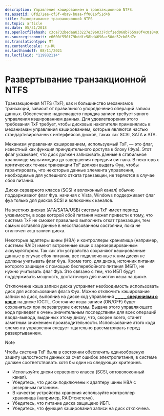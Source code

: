 ```yaml
---
description: Управление кэшированием в транзакционной NTFS.
ms.assetid: 0fd272ee-cf5f-4ba9-b8aa-ff0016f51d4b
title: Развертывание транзакционной NTFS
ms.topic: article
ms.date: 05/31/2018
ms.openlocfilehash: c3ca732bedaa833227e3960337dcf1ed068b7659a0f4c01849181e5bdfff7a7b
ms.sourcegitcommit: e6600f550f79bddfe58bd4696ac50dd52cb03d7e
ms.translationtype: MT
ms.contentlocale: ru-RU
ms.lasthandoff: 08/11/2021
ms.locfileid: "119982114"
---
```

# <a name="deploying-transactional-ntfs"></a>Развертывание транзакционной NTFS

Транзакционная NTFS (TxF), как и большинство механизмов транзакций, зависит от правильного упорядочения операций записи данных. Обеспечение надлежащего порядка записи требует явного управления кэшированием данных. Для удовлетворения этого требования TxF требует, чтобы дисковые накопители применялись к механизмам управления кэшированием, которые являются частью стандартизированных интерфейсов дисков, таких как SCSI, SATA и ATA.

Механизм управления кэшированием, используемый TxF, — это флаг, известный как функция принудительного доступа к блоку (Фуа). Этот флаг указывает, что диск должен записывать данные в стабильное хранилище мультимедиа до завершения передачи сигнала. В некоторых критических точках транзакции TxF должен выдать Фуа, чтобы гарантировать, что некоторые данные элемента управления, необходимые для успешного отката транзакции, не теряются в случае сбоя питания.

Диски серверного класса (SCSI и волоконный канал) обычно поддерживают флаг Фуа. начиная с Vista, Windows поддерживает флаг фуа только для дисков SCSI и волоконных каналов.

На жестких дисках (ATA/SATA/USB) система TxF имеет период уязвимости, в ходе которой сбой питания может привести к тому, что система TxF не сможет правильно выполнить откат транзакции, тем самым оставляя данные в несогласованном состоянии, пока не отключен кэш записи диска.

Некоторые адаптеры шины (HBA) и контроллеры хранилища (например, системы RAID) имеют встроенные кэши с зарезервированным аккумулятором. Так как эти устройства сохраняют кэшированные данные в случае сбоя питания, все подключенные к ним диски не должны учитывать флаг Фуа. Кроме того, для диска, источник питания которого защищен с помощью бесперебойного питания (ИБП), не нужно учитывать флаг Фуа. Это связано с тем, что ИБП будут поддерживать мощность, достаточную для очистки кэша на диске.

Отключение кэша записи диска устраняет необходимость использовать диск для использования флага Фуа. Можно отключить кэширование записи на диск, выполнив на диске код управления [**\_ \_ \_ \_ сведениями о кэше**](/windows/desktop/api/WinIoCtl/ni-winioctl-ioctl_disk_set_cache_information) на диске IOCTL. Состояние кэша записи (ON/OFF) будет сохраняться при перезагрузке системы. Выдача этого управляющего кода приведет к очень значительным последствиям для всех операций ввода-вывода, выданных этому диску, что, скорее всего, станет заметным снижением производительности. Использование этого кода элемента управления следует тщательно рассматривать перед развертыванием.

> [!Note]  
> Чтобы система TxF была в состоянии обеспечить единообразную защиту целостности данных за счет ошибок электропитания, в системе должен соответствовать хотя бы один из следующих критериев.
>
> -   Используйте диски серверного класса (SCSI, оптоволоконный канал).
> -   Убедитесь, что диски подключены к адаптеру шины HBA с резервным питанием.
> -   В качестве устройства хранения используйте контроллер хранилища (например, RAID-систему).
> -   Убедитесь, что питание диска защищено ИБП.
> -   Убедитесь, что функция кэширования записи на диск отключена.

 

 

 



